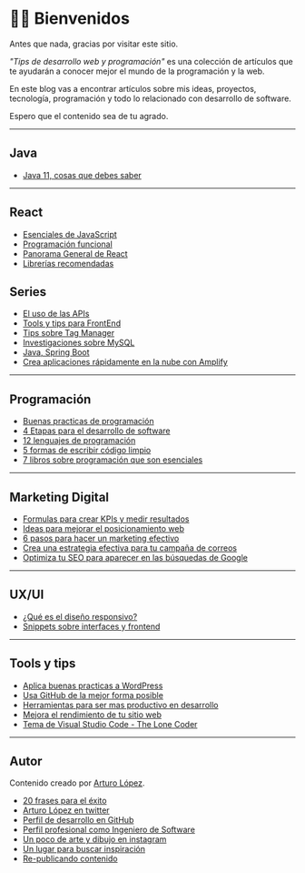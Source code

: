 # 🖖🏻 Bienvenidos

Antes que nada, gracias por visitar este sitio.

*"Tips de desarrollo web y programación"* es una colección de artículos que te ayudarán a conocer mejor el mundo de la programación y la web.

En este blog vas a encontrar artículos sobre mis ideas, proyectos, tecnología, programación y todo lo relacionado con desarrollo de software.

Espero que el contenido sea de tu agrado.

---

## Java

- [Java 11, cosas que debes saber][1]

---

## React

- [Esenciales de JavaScript][2]
- [Programación funcional][3]
- [Panorama General de React][4]
- [Librerías recomendadas][5]

## Series

- [El uso de las APIs][6]
- [Tools y tips para FrontEnd][7]
- [Tips sobre Tag Manager][8]
- [Investigaciones sobre MySQL][9]
- [Java, Spring Boot][10]
- [Crea aplicaciones rápidamente en la nube con Amplify][11]

---

## Programación

- [Buenas practicas de programación][12]
- [4 Etapas para el desarrollo de software][13]
- [12 lenguajes de programación][14]
- [5 formas de escribir código limpio][15]
- [7 libros sobre programación que son esenciales][16]

---

## Marketing Digital

- [Formulas para crear KPIs y medir resultados][17]
- [Ideas para mejorar el posicionamiento web][18]
- [6 pasos para hacer un marketing efectivo][19]
- [Crea una estrategia efectiva para tu campaña de correos][20]
- [Optimiza tu SEO para aparecer en las búsquedas de Google][21]

---

## UX/UI

- [¿Qué es el diseño responsivo?][22]
- [Snippets sobre interfaces y frontend][23]

---

## Tools y tips

- [Aplica buenas practicas a WordPress][24]
- [Usa GitHub de la mejor forma posible][25]
- [Herramientas para ser mas productivo en desarrollo][26]
- [Mejora el rendimiento de tu sitio web][27]
- [Tema de Visual Studio Code - The Lone Coder][28]

---

## Autor

Contenido creado por [Arturo López][29].

- [20 frases para el éxito][30]
- [Arturo López en twitter][31]
- [Perfil de desarrollo en GitHub][32]
- [Perfil profesional como Ingeniero de Software][33]
- [Un poco de arte y dibujo en instagram][34]
- [Un lugar para buscar inspiración][35]
- [Re-publicando contenido][36]

[1]:	java/Java%2011-%20Que%20debes%20saber.md
[2]:	react/Esenciales%20de%20JavaScript.md
[3]:	react/Programacio%CC%81n%20funcional.md
[4]:	react/Panorama%20general%20de%20React.md
[5]:	react/Librari%CC%81as%20recomendadas.md
[6]:	api.md
[7]:	frontend.md
[8]:	tagmanager.md
[9]:	mysql.md
[10]:	java.md
[11]:	amplify.md
[12]:	develop/buenas-practicas-de-desarrollo.md
[13]:	develop/las-4-etapas-del-desarrollo.md
[14]:	develop/los-12-mejores-lenguajes-de-programacion.md
[15]:	develop/5-formas-de-escribir-codigo-limpio.md
[16]:	lifehacks/7-libros-de-programacion-que-debes-leer.md
[17]:	marketing/marketing-e-commerce-kpi.md
[18]:	marketing/seo-aplicado-en-sitios-web.md
[19]:	marketing/marketing-efectivo.md
[20]:	marketing/estrategia-email-marketing.md
[21]:	marketing/aparece-en-las-busquedas-de-google.md
[22]:	uxui/sitios-web-responsivos.md
[23]:	uxui/gist-snippets-sobre-interfaces.md
[24]:	tools/checklist-wordpress.md
[25]:	tools/github-cheat-sheet.md
[26]:	tools/herramientas-de-desarrollo.md
[27]:	tools/herramientas-mejorar-rendimiento-sitios-web.md
[28]:	tools/the-lone-coder-theme-for-vscode.md
[29]:	author/arturo-lopez.md
[30]:	lifehacks/20-frases-para-el-exito.md
[31]:	https://twitter.com/lgzarturo
[32]:	https://github.com/lgzarturo
[33]:	https://www.linkedin.com/in/lgzarturo/
[34]:	https://www.instagram.com/lgzarturo/
[35]:	https://www.pinterest.com.mx/arthurolg/
[36]:	https://lgzarturo.tumblr.com/